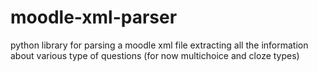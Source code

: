 # moodle-xml-parser
python library for parsing a moodle xml file extracting all the information about various type of questions (for now multichoice and cloze types)

